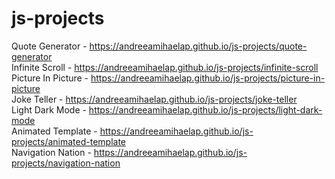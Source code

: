 # js-projects

Quote Generator - https://andreeamihaelap.github.io/js-projects/quote-generator \
Infinite Scroll - https://andreeamihaelap.github.io/js-projects/infinite-scroll \
Picture In Picture - https://andreeamihaelap.github.io/js-projects/picture-in-picture \
Joke Teller - https://andreeamihaelap.github.io/js-projects/joke-teller \
Light Dark Mode - https://andreeamihaelap.github.io/js-projects/light-dark-mode \
Animated Template - https://andreeamihaelap.github.io/js-projects/animated-template \
Navigation Nation - https://andreeamihaelap.github.io/js-projects/navigation-nation


